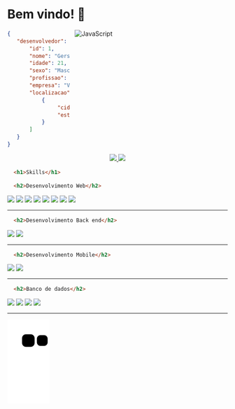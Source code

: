 # Bem vindo! 👋
<div>

<img src="https://media.tenor.com/rCaIUO0MP-EAAAAC/mario-pixel-art.gif" 
padding="10px" style="vertical-align:middle;margin-left:10px" width="350px" align="right" alt="JavaScript">

~~~json
{
   "desenvolvedor": {
       "id": 1,
       "nome": "Gerson Rangel Garcia",
       "idade": 21,
       "sexo": "Masculino",
       "profissao": "Desenvolvedor FullStack .NET",
       "empresa": "Viceri-Seidor",
       "localizacao":[
           {
                "cidade": "Praia Grande",
                "estado": "SP"
           }
       ] 
   }
}
~~~
</div>

<div align="center">
  <a href="https://github.com/Gerson172">
  <img height="180em" src="https://github-readme-stats.vercel.app/api?username=Gerson172&show_icons=true&theme=dark&include_all_commits=true&count_private=true"/>
  </a>
  <img height="180em" src="https://github-readme-stats.vercel.app/api/top-langs/?username=Gerson172&layout=compact&langs_count=7&theme=dark"/> 
</div>

~~~html
  <h1>Skills</h1>
~~~

~~~html
  <h2>Desenvolvimento Web</h2>
~~~
<div> 
  <img src="https://img.shields.io/badge/HTML5-E34F26?style=for-the-badge&logo=html5&logoColor=white">
  <img src="https://img.shields.io/badge/CSS3-1572B6?style=for-the-badge&logo=css3&logoColor=white">
  <img src="https://img.shields.io/badge/JavaScript-323330?style=for-the-badge&logo=javascript&logoColor=F7DF1E">
  <img src="https://img.shields.io/badge/Bootstrap-563D7C?style=for-the-badge&logo=bootstrap&logoColor=white">
  <img src="https://img.shields.io/badge/Angular-DD0031?style=for-the-badge&logo=angular&logoColor=white">
  <img src="https://img.shields.io/badge/TypeScript-007ACC?style=for-the-badge&logo=typescript&logoColor=white">
  <img src="https://img.shields.io/badge/PHP-777BB4?style=for-the-badge&logo=php&logoColor=white">
  <img src="https://img.shields.io/badge/Laravel-FF2D20?style=for-the-badge&logo=laravel&logoColor=white">
</div>
<hr>

~~~html
  <h2>Desenvolvimento Back end</h2>
~~~
<div>
    <img src="https://img.shields.io/badge/.NET-5C2D91?style=for-the-badge&logo=.net&logoColor=white">
    <img src="https://img.shields.io/badge/Java-ED8B00?style=for-the-badge&logo=java&logoColor=whitewhite">
</div>
<hr>

~~~html
  <h2>Desenvolvimento Mobile</h2>
~~~
<div> 
  <img src="https://img.shields.io/badge/Flutter-02569B?style=for-the-badge&logo=flutter&logoColor=white">
  <img src="https://img.shields.io/badge/Dart-0175C2?style=for-the-badge&logo=dart&logoColor=white">
</div>
<hr>

~~~html
  <h2>Banco de dados</h2>
~~~
<div> 
  <img src="https://img.shields.io/badge/Oracle-F80000?style=for-the-badge&logo=Oracle&logoColor=white">
  <img src="https://img.shields.io/badge/Microsoft_SQL_Server-CC2927?style=for-the-badge&logo=microsoft-sql-server&logoColor=white">
  <img src="https://img.shields.io/badge/SQLite-07405E?style=for-the-badge&logo=sqlite&logoColor=white">
  <img src="https://img.shields.io/badge/MySQL-00000F?style=for-the-badge&logo=mysql&logoColor=white">
</div>
<hr>

<div>

  ![Snake animation](https://github.com/Gerson172/Gerson172/blob/output/github-contribution-grid-snake.svg)
</div>
